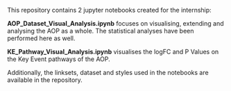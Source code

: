 This repository contains 2 jupyter notebooks created for the internship:

**AOP_Dataset_Visual_Analysis.ipynb** focuses on visualising, extending and analysing the AOP as a whole. The statistical analyses have been performed here as well.

**KE_Pathway_Visual_Analysis.ipynb** visualises the logFC and P Values on the Key Event pathways of the AOP.

Additionally, the linksets, dataset and styles used in the notebooks are available in the repository.
